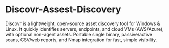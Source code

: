 # Discovr-Assest-Discovery
Discovr is a lightweight, open-source asset discovery tool for Windows &amp; Linux. It quickly identifies servers, endpoints, and cloud VMs (AWS/Azure), with optional non-agent assets. Portable single binary, passive/active scans, CSV/web reports, and Nmap integration for fast, simple visibility.
